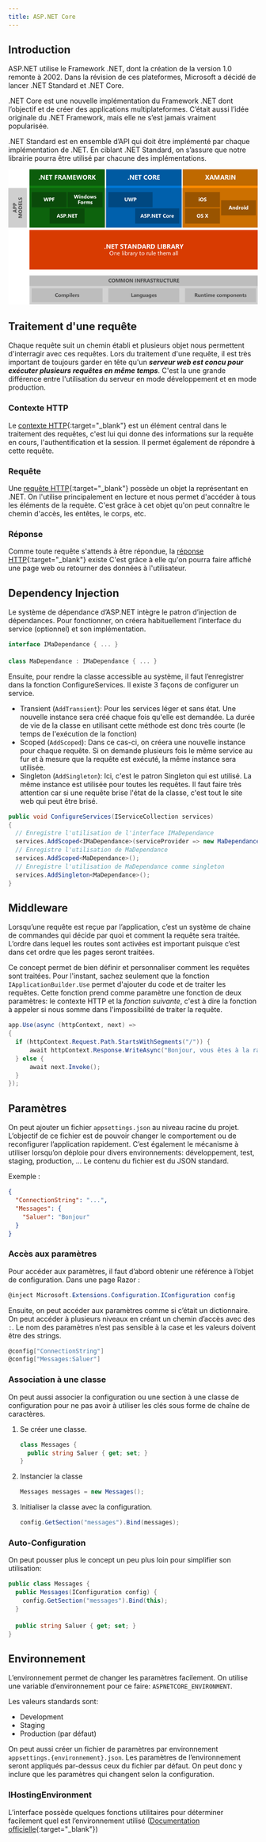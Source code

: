 ```yaml
---
title: ASP.NET Core
---
```


## Introduction

ASP.NET utilise le Framework .NET, dont la création de la version 1.0 remonte à 2002. Dans la révision de ces plateformes, Microsoft a décidé de lancer .NET Standard et .NET Core.

.NET Core est une nouvelle implémentation du Framework .NET dont l’objectif et de créer des applications multiplateformes. C’était aussi l’idée originale du .NET Framework, mais elle ne s’est jamais vraiment popularisée. 

.NET Standard est en ensemble d’API qui doit être implémenté par chaque implémentation de .NET. En ciblant .NET Standard, on s’assure que notre librairie pourra être utilisé par chacune des implémentations.

![.NET Standard](images/net-standard.png)


## Traitement d'une requête
Chaque requête suit un chemin établi et plusieurs objet nous permettent d'interragir avec ces requêtes. 
Lors du traitement d'une requête, il est très important de toujours garder en tête qu'un ***serveur web
est concu pour exécuter plusieurs requêtes en même temps***. 
C'est la une grande différence entre l'utilisation du serveur en mode développement et en mode production.

### Contexte HTTP
Le [contexte HTTP](https://docs.microsoft.com/en-us/dotnet/api/microsoft.aspnetcore.http.httpcontext){:target="_blank"}
est un élément central dans le traitement des requêtes, c'est lui qui donne des informations sur la requête en cours, l'authentification et la session. Il permet également de répondre à cette requête.

### Requête
Une [requête HTTP](https://docs.microsoft.com/en-us/dotnet/api/microsoft.aspnetcore.http.httprequest){:target="_blank"}
possède un objet la représentant en .NET. On l'utilise principalement en lecture et nous permet d'accéder à tous les éléments
de la requête. C'est grâce à cet objet qu'on peut connaître le chemin d'accès, les entêtes, le corps, etc.

### Réponse
Comme toute requête s'attends à être répondue, la [réponse HTTP](https://docs.microsoft.com/en-us/dotnet/api/microsoft.aspnetcore.http.httpresponse){:target="_blank"} existe
C'est grâce à elle qu'on pourra faire affiché une page web ou retourner des données à l'utilisateur.

## Dependency Injection
Le système de dépendance d’ASP.NET intègre le patron d’injection de dépendances. Pour fonctionner, on créera habituellement l’interface du service (optionnel) et son implémentation.
```cs
interface IMaDependance { ... }

class MaDependance : IMaDependance { ... }
```

Ensuite, pour rendre la classe accessible au système, il faut l’enregistrer dans la fonction ConfigureServices.
Il existe 3 façons de configurer un service.
- Transient (`AddTransient`):
  Pour les services léger et sans état. Une nouvelle instance sera créé chaque fois qu'elle est demandée. La durée de vie de la classe en utilisant cette méthode est donc très courte (le temps de l'exécution de la fonction)
- Scoped (`AddScoped`): 
  Dans ce cas-ci, on créera une nouvelle instance pour chaque requête. 
  Si on demande plusieurs fois le même service au fur et à mesure que la requête est exécuté, la même instance sera utilisée.
- Singleton (`AddSingleton`):
  Ici, c'est le patron Singleton qui est utilisé. La même instance est utilisée pour toutes les requêtes. 
  Il faut faire très attention car si une requête brise l'état de la classe, c'est tout le site web qui peut être brisé.

```cs
public void ConfigureServices(IServiceCollection services)
{
  // Enregistre l'utilisation de l'interface IMaDependance
  services.AddScoped<IMaDependance>(serviceProvider => new MaDependance());
  // Enregistre l'utilisation de MaDependance
  services.AddScoped<MaDependance>();
  // Enregistre l'utilisation de MaDependance comme singleton
  services.AddSingleton<MaDependance>();
}
```

## Middleware
Lorsqu’une requête est reçue par l’application, c’est un système de chaine de commandes qui décide par quoi et comment la requête sera traitée. L’ordre dans lequel les routes sont activées est important puisque c’est dans cet ordre que les pages seront traitées.

Ce concept permet de bien définir et personnaliser comment les requêtes sont traitées. 
Pour l'instant, sachez seulement que la fonction `IApplicationBuilder.Use` permet d'ajouter du code 
et de traiter les requêtes. Cette fonction prend comme paramètre une fonction de deux paramètres:
le contexte HTTP et la *fonction suivante*, c'est à dire la fonction à appeler si nous somme dans l'impossibilité de traiter la requête.
```cs
app.Use(async (httpContext, next) =>
{
  if (httpContext.Request.Path.StartsWithSegments("/")) {
      await httpContext.Response.WriteAsync("Bonjour, vous êtes à la racine du site web!");
  } else {
      await next.Invoke();
  }
});
```

## Paramètres
On peut ajouter un fichier `appsettings.json` au niveau racine du projet. L’objectif de ce fichier est de pouvoir changer le comportement ou de reconfigurer l’application rapidement. C’est également le mécanisme à utiliser lorsqu’on déploie pour divers environnements: développement, test, staging, production, ... Le contenu du fichier est du JSON standard.

Exemple :
```json
{
  "ConnectionString": "...",
  "Messages": {
    "Saluer": "Bonjour"
  }
}
```

### Accès aux paramètres
Pour accéder aux paramètres, il faut d’abord obtenir une référence à l’objet de configuration. 
Dans une page Razor :

```cs
@inject Microsoft.Extensions.Configuration.IConfiguration config
```

Ensuite, on peut accéder aux paramètres comme si c’était un dictionnaire. On peut accéder à plusieurs niveaux en créant un chemin d’accès avec des `:`. Le nom des paramètres n’est pas sensible à la case et les valeurs doivent être des strings.

```cs
@config["ConnectionString"]
@config["Messages:Saluer"]
```

###	Association à une classe
On peut aussi associer la configuration ou une section à une classe de configuration pour ne pas avoir à utiliser les clés sous forme de chaîne de caractères.

1. Se créer une classe.
   ```cs
   class Messages {
     public string Saluer { get; set; }
   }
   ```
2. Instancier la classe
   ```cs
   Messages messages = new Messages();
   ```
3. Initialiser la classe avec la configuration.
   ```cs
   config.GetSection("messages").Bind(messages);
   ```

### Auto-Configuration
On peut pousser plus le concept un peu plus loin pour simplifier son utilisation: 
```cs
public class Messages {
  public Messages(IConfiguration config) {
    config.GetSection("messages").Bind(this);
  }

  public string Saluer { get; set; }
}
```

## Environnement
L’environnement permet de changer les paramètres facilement. On utilise une variable d’environnement pour ce faire: `ASPNETCORE_ENVIRONMENT`.

Les valeurs standards sont:
  -	Development
  - Staging
  - Production (par défaut)

On peut aussi créer un fichier de paramètres par environnement `appsettings.{environnement}.json`. Les paramètres de l’environnement seront appliqués par-dessus ceux du fichier par défaut. On peut donc y inclure que les paramètres qui changent selon la configuration.

###	IHostingEnvironment
L’interface possède quelques fonctions utilitaires pour déterminer facilement quel est l’environnement utilisé ([Documentation officielle](https://docs.microsoft.com/en-us/dotnet/api/microsoft.aspnetcore.hosting.ihostingenvironment?view=aspnetcore-2.1){:target="_blank"})


<!-- ## Traitement des requêtes -->
<!-- ### UseMvc()

Cette méthode active les pages Razor et MVC. Lorsqu’on utilise le système MVC, un routage par défaut existe pour les pages de type Razor. Pour l’utiliser, il suffit de créer un répertoire “Pages” dans le projet et les routes auront le nom des répertoires et des pages *.cshtml. Les pages Index.cshtml sont les pages par défaut pour l’accès à un répertoire.

```cs
public void Configure(IApplicationBuilder app)
{
  app.UseMvc();
  app.Run(async (context) =>
  {
    await context.Response.WriteAsync("Hello World!");
  });
}
``` -->
